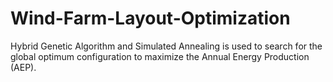 # Wind-Farm-Layout-Optimization
Hybrid Genetic Algorithm and Simulated Annealing is used to search for the global optimum configuration to maximize the Annual Energy Production (AEP).
